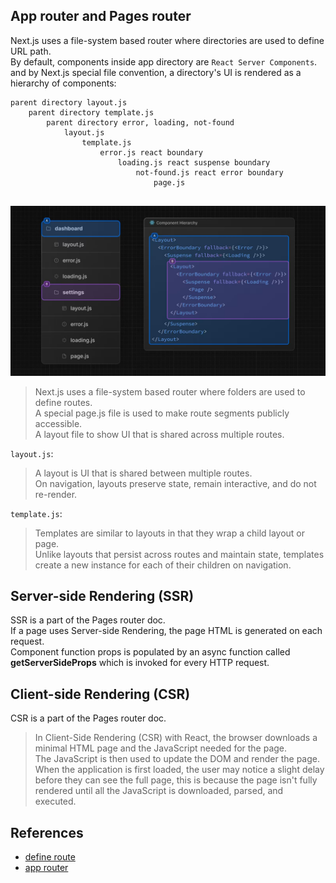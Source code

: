 ## App router and Pages router
Next.js uses a file-system based router where directories are used to define URL path.      
By default, components inside app directory are `React Server Components`.    
and by Next.js special file convention, a directory's UI is rendered as a hierarchy of components:
```
parent directory layout.js   
    parent directory template.js 
        parent directory error, loading, not-found  
            layout.js
                template.js
                    error.js react boundary
                        loading.js react suspense boundary
                            not-found.js react error boundary
                                page.js
                            
```
![nested components](./nextjs-nested-file-conventions-component-hierarchy.jpg)
> Next.js uses a file-system based router where folders are used to define routes.     
> A special page.js file is used to make route segments publicly accessible.     
> A layout file to show UI that is shared across multiple routes.

`layout.js`:      
> A layout is UI that is shared between multiple routes.      
> On navigation, layouts preserve state, remain interactive, and do not re-render.      

`template.js`:     
> Templates are similar to layouts in that they wrap a child layout or page.       
> Unlike layouts that persist across routes and maintain state, templates create a new instance for each of their children on navigation.   


## Server-side Rendering (SSR)    
SSR is a part of the Pages router doc.     
If a page uses Server-side Rendering, the page HTML is generated on each request.    
Component function props is populated by an async function called **getServerSideProps** which is invoked for every HTTP request.     

## Client-side Rendering (CSR)   
CSR is a part of the Pages router doc.     
> In Client-Side Rendering (CSR) with React, the browser downloads a minimal HTML page and the JavaScript needed for the page.        
> The JavaScript is then used to update the DOM and render the page.       
> When the application is first loaded, the user may notice a slight delay before they can see the full page, this is because the page isn't fully rendered until all the JavaScript is downloaded, parsed, and executed.    


## References
- [define route](https://nextjs.org/docs/app/building-your-application/routing/defining-routes)
- [app router](https://nextjs.org/docs/app/building-your-application/routing)